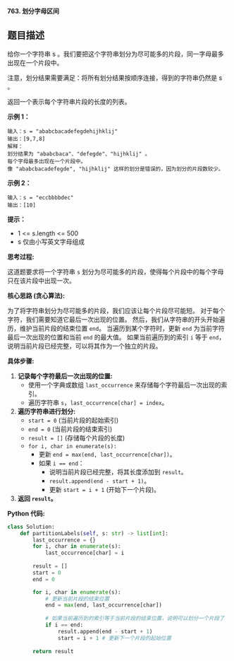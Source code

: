 **763. 划分字母区间**

## 题目描述

给你一个字符串 s 。我们要把这个字符串划分为尽可能多的片段，同一字母最多出现在一个片段中。

注意，划分结果需要满足：将所有划分结果按顺序连接，得到的字符串仍然是 s 。

返回一个表示每个字符串片段的长度的列表。

**示例 1：**
```
输入：s = "ababcbacadefegdehijhklij"
输出：[9,7,8]
解释：
划分结果为 "ababcbaca"、"defegde"、"hijhklij" 。
每个字母最多出现在一个片段中。
像 "ababcbacadefegde", "hijhklij" 这样的划分是错误的，因为划分的片段数较少。
```

**示例 2：**
```
输入：s = "eccbbbbdec"
输出：[10]
```

**提示：**
- 1 <= s.length <= 500
- s 仅由小写英文字母组成



**思考过程:**

这道题要求将一个字符串 `s` 划分为尽可能多的片段，使得每个片段中的每个字母只在该片段中出现一次。

**核心思路 (贪心算法):**

为了将字符串划分为尽可能多的片段，我们应该让每个片段尽可能短。
对于每个字符，我们需要知道它最后一次出现的位置。
然后，我们从字符串的开头开始遍历，维护当前片段的结束位置 `end`。
当遍历到某个字符时，更新 `end` 为当前字符最后一次出现的位置和当前 `end` 的最大值。
如果当前遍历到的索引 `i` 等于 `end`，说明当前片段已经完整，可以将其作为一个独立的片段。

**具体步骤:**

1.  **记录每个字符最后一次出现的位置:**
    -   使用一个字典或数组 `last_occurrence` 来存储每个字符最后一次出现的索引。
    -   遍历字符串 `s`，`last_occurrence[char] = index`。
2.  **遍历字符串进行划分:**
    -   `start = 0` (当前片段的起始索引)
    -   `end = 0` (当前片段的结束索引)
    -   `result = []` (存储每个片段的长度)
    -   `for i, char in enumerate(s):`
        -   更新 `end = max(end, last_occurrence[char])`。
        -   如果 `i == end`：
            -   说明当前片段已经完整，将其长度添加到 `result`。
            -   `result.append(end - start + 1)`。
            -   更新 `start = i + 1` (开始下一个片段)。
3.  **返回 `result`。**

**Python 代码:**

```python
class Solution:
    def partitionLabels(self, s: str) -> list[int]:
        last_occurrence = {}
        for i, char in enumerate(s):
            last_occurrence[char] = i
        
        result = []
        start = 0
        end = 0

        for i, char in enumerate(s):
            # 更新当前片段的结束位置
            end = max(end, last_occurrence[char])
            
            # 如果当前遍历到的索引等于当前片段的结束位置，说明可以划分一个片段了
            if i == end:
                result.append(end - start + 1)
                start = i + 1 # 更新下一个片段的起始位置
        
        return result
```
